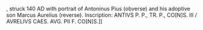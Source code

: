 , struck 140 AD with portrait of Antoninus Pius (obverse) and his adoptive son Marcus Aurelius (reverse). Inscription: ANTIVS P. P., TR. P., CO[N]S. III / AVRELIVS CAES. AVG. PII F. CO[N]S.]]
